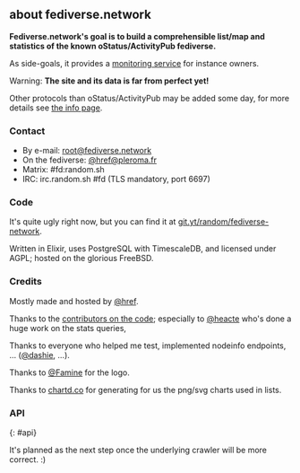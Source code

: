 ## about fediverse.network

**Fediverse.network's goal is to build a comprehensible list/map and statistics of the known oStatus/ActivityPub fediverse.**

As side-goals, it provides a [monitoring service](/monitoring) for instance owners.

Warning: **The site and its data is far from perfect yet!**

Other protocols than oStatus/ActivityPub may be added some day, for more details see [the info page](/info).

### Contact

* By e-mail: [root@fediverse.network](mailto:root@fediverse.network)
* On the fediverse: [@href@pleroma.fr](https://pleroma.fr/users/href)
* Matrix: #fd:random.sh
* IRC: irc.random.sh #fd (TLS mandatory, port 6697)

### Code

It's quite ugly right now, but you can find it at [git.yt/random/fediverse-network](https://git.yt/random/fediverse-network).

Written in Elixir, uses PostgreSQL with TimescaleDB, and licensed under AGPL; hosted on the glorious FreeBSD.

### Credits

Mostly made and hosted by [@href](https://soc.ialis.me/@href).

Thanks to the [contributors on the code](https://git.yt/random/fediverse-network/graphs/master); especially to [@heacte](https://soc.ialis.me/@hecate) who's done a huge work on the stats queries,

Thanks to everyone who helped me test, implemented nodeinfo endpoints, … ([@dashie](https://oldbytes.space/@dashie), …).

Thanks to [@Famine](https://soc.ialis.me/@Famine) for the logo.

Thanks to [chartd.co](https://chartd.co) for generating for us the png/svg charts used in lists.

### API
{: #api}

It's planned as the next step once the underlying crawler will be more correct. :)

